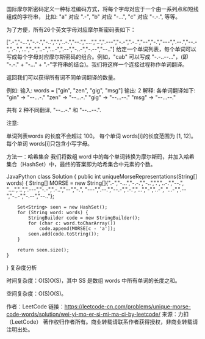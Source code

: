 国际摩尔斯密码定义一种标准编码方式，将每个字母对应于一个由一系列点和短线组成的字符串， 比如: "a" 对应 ".-", "b" 对应 "-...", "c" 对应 "-.-.", 等等。

为了方便，所有26个英文字母对应摩尔斯密码表如下：

[".-","-...","-.-.","-..",".","..-.","--.","....","..",".---","-.-",".-..","--","-.","---",".--.","--.-",".-.","...","-","..-","...-",".--","-..-","-.--","--.."]
给定一个单词列表，每个单词可以写成每个字母对应摩尔斯密码的组合。例如，"cab" 可以写成 "-.-..--..."，(即 "-.-." + "-..." + ".-"字符串的结合)。我们将这样一个连接过程称作单词翻译。

返回我们可以获得所有词不同单词翻译的数量。

例如:
输入: words = ["gin", "zen", "gig", "msg"]
输出: 2
解释: 
各单词翻译如下:
"gin" -> "--...-."
"zen" -> "--...-."
"gig" -> "--...--."
"msg" -> "--...--."

共有 2 种不同翻译, "--...-." 和 "--...--.".
 

注意:

单词列表words 的长度不会超过 100。
每个单词 words[i]的长度范围为 [1, 12]。
每个单词 words[i]只包含小写字母。


方法一：哈希集合
我们将数组 word 中的每个单词转换为摩尔斯码，并加入哈希集合（HashSet）中，最终的答案即为哈希集合中元素的个数。

JavaPython
class Solution {
    public int uniqueMorseRepresentations(String[] words) {
        String[] MORSE = new String[]{".-","-...","-.-.","-..",".","..-.","--.",
                         "....","..",".---","-.-",".-..","--","-.",
                         "---",".--.","--.-",".-.","...","-","..-",
                         "...-",".--","-..-","-.--","--.."};

        Set<String> seen = new HashSet();
        for (String word: words) {
            StringBuilder code = new StringBuilder();
            for (char c: word.toCharArray())
                code.append(MORSE[c - 'a']);
            seen.add(code.toString());
        }

        return seen.size();
    }
}
复杂度分析

时间复杂度：O(S)O(S)，其中 SS 是数组 words 中所有单词的长度之和。

空间复杂度：O(S)O(S)。

作者：LeetCode
链接：https://leetcode-cn.com/problems/unique-morse-code-words/solution/wei-yi-mo-er-si-mi-ma-ci-by-leetcode/
来源：力扣（LeetCode）
著作权归作者所有。商业转载请联系作者获得授权，非商业转载请注明出处。